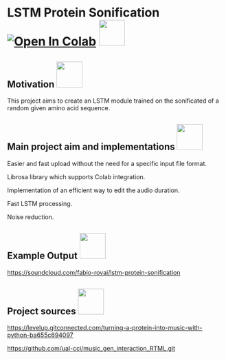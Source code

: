 # LSTM Protein Sonification [![Open In Colab](https://colab.research.google.com/assets/colab-badge.svg)](https://colab.research.google.com/drive/1JwABUN3e1vFwxBeaW_6oF1Jiwjw7smsj?usp=sharing)  <img src="https://media.giphy.com/media/wLsePI5c7koHGj699C/giphy.gif" width="60" height="60"/>





## Motivation <img src="https://media.giphy.com/media/wLsePI5c7koHGj699C/giphy.gif" width="60" height="60"/>



This project aims to create an LSTM module trained on the sonificated of a random given amino acid sequence.


## Main project aim and implementations <img src="https://media.giphy.com/media/wLsePI5c7koHGj699C/giphy.gif" width="60" height="60"/>


Easier and fast upload without the need for a specific input file format.

Librosa library which supports Colab integration.

Implementation of an efficient way to edit the audio duration.

Fast LSTM processing.

Noise reduction.


## Example Output <img src="https://media.giphy.com/media/wLsePI5c7koHGj699C/giphy.gif" width="60" height="60"/>


https://soundcloud.com/fabio-rovai/lstm-protein-sonification



## Project sources <img src="https://media.giphy.com/media/wLsePI5c7koHGj699C/giphy.gif" width="60" height="60"/>



https://levelup.gitconnected.com/turning-a-protein-into-music-with-python-ba655c694097

https://github.com/ual-cci/music_gen_interaction_RTML.git 

